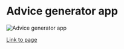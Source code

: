 # Advice generator app

![Advice generator app](https://drive.google.com/uc?export=view&id=)

[Link to page](https://SharonJseg.github.io/advice-generator-app)
